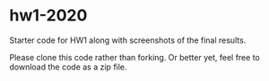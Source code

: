 # hw1-2020
Starter code for HW1 along with screenshots of the final results.

Please clone this code rather than forking.  Or better yet, feel free to download the code as a zip file.
